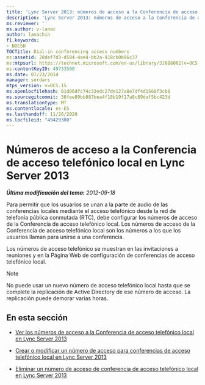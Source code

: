 ```yaml
---
title: 'Lync Server 2013: números de acceso a la Conferencia de acceso telefónico local'
description: 'Lync Server 2013: números de acceso a la Conferencia de acceso telefónico local.'
ms.reviewer: ''
ms.author: v-lanac
author: lanachin
f1.keywords:
- NOCSH
TOCTitle: Dial-in conferencing access numbers
ms:assetid: 28def7d3-d584-4ae4-bb2a-918cb0b96c37
ms:mtpsurl: https://technet.microsoft.com/en-us/library/JJ688002(v=OCS.15)
ms:contentKeyID: 49733590
ms.date: 07/23/2014
manager: serdars
mtps_version: v=OCS.15
ms.openlocfilehash: 01d06dfc74c33edc27de127a8e7df4d1568f3cb8
ms.sourcegitcommit: 36fee89bb887bea4f18b19f17a8c69daf5bc423d
ms.translationtype: MT
ms.contentlocale: es-ES
ms.lasthandoff: 11/26/2020
ms.locfileid: "49429300"
---
```

# <a name="dial-in-conferencing-access-numbers-in-lync-server-2013"></a>Números de acceso a la Conferencia de acceso telefónico local en Lync Server 2013

<div data-xmlns="http://www.w3.org/1999/xhtml">

<div class="topic" data-xmlns="http://www.w3.org/1999/xhtml" data-msxsl="urn:schemas-microsoft-com:xslt" data-cs="https://msdn.microsoft.com/">

<div data-asp="https://msdn2.microsoft.com/asp">



</div>

<div id="mainSection">

<div id="mainBody">

<span> </span>

_**Última modificación del tema:** 2012-09-18_

Para permitir que los usuarios se unan a la parte de audio de las conferencias locales mediante el acceso telefónico desde la red de telefonía pública conmutada (RTC), debe configurar los números de acceso de la Conferencia de acceso telefónico local. Los números de acceso de la Conferencia de acceso telefónico local son los números a los que los usuarios llaman para unirse a una conferencia.

Los números de acceso telefónico se muestran en las invitaciones a reuniones y en la Página Web de configuración de conferencias de acceso telefónico local.

<div>


> [!NOTE]  
> No puede usar un nuevo número de acceso telefónico local hasta que se complete la replicación de Active Directory de ese número de acceso. La replicación puede demorar varias horas.



</div>

<div>

## <a name="in-this-section"></a>En esta sección

  - [Ver los números de acceso a la Conferencia de acceso telefónico local en Lync Server 2013](lync-server-2013-view-dial-in-conferencing-access-numbers.md)

  - [Crear o modificar un número de acceso para conferencias de acceso telefónico local en Lync Server 2013](lync-server-2013-create-or-modify-a-dial-in-conferencing-access-number.md)

  - [Eliminar un número de acceso de conferencia de acceso telefónico local en Lync Server 2013](lync-server-2013-delete-a-dial-in-conferencing-access-number.md)

</div>

</div>

<span> </span>

</div>

</div>

</div>

